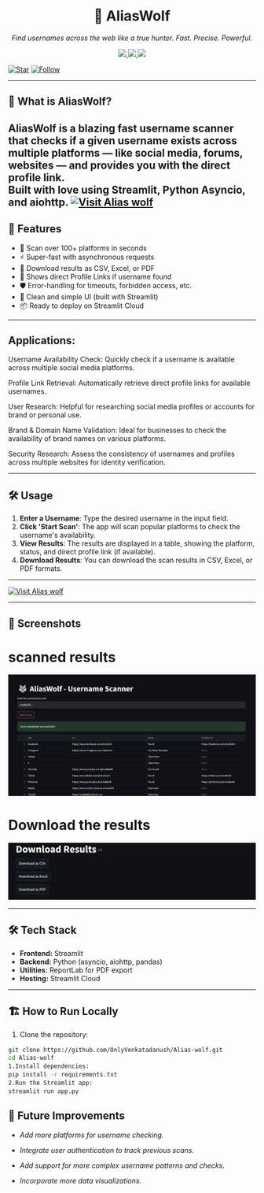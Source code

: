 <h1 align="center">🐺 AliasWolf</h1>
<p align="center">
    <i>Find usernames across the web like a true hunter. Fast. Precise. Powerful.</i>
</p>

<p align="center">
  <a href="https://aliaswolf.streamlit.app/">
    <img src="https://img.shields.io/badge/Streamlit-Deployed-success?style=for-the-badge&logo=streamlit&logoColor=white&color=FF4B4B">
  </a>
  <a href="https://github.com/OnlyVenkatadanush/Alias-wolf/stargazers">
    <img src="https://img.shields.io/github/stars/OnlyVenkatadanush/Alias-wolf?style=for-the-badge">
  </a>
  <a href="https://github.com/OnlyVenkatadanush/Alias-wolf/fork">
    <img src="https://img.shields.io/github/forks/OnlyVenkatadanush/Alias-wolf?style=for-the-badge">
  </a>
    
[![Star](https://img.shields.io/badge/Star-Repo-yellow?style=for-the-badge)](https://github.com/OnlyVenkatadanush/Alias-wolf/stargazers)
[![Follow](https://img.shields.io/badge/Follow-Me-0A66C2?style=for-the-badge)](https://github.com/OnlyVenkatadanush)
</p>


---

## 🚀 What is AliasWolf?

AliasWolf is a blazing fast **username scanner** that checks if a given username exists across multiple platforms — like social media, forums, websites — and provides you with the direct **profile link**.  
Built with love using **Streamlit**, **Python Asyncio**, and **aiohttp**.
[![Visit Alias wolf](https://img.shields.io/badge/Check_it_Out-0A66C2?style=for-the-badge)](https://aliaswolf.streamlit.app/)
---

## 🧩 Features

- 🔎 Scan over 100+ platforms in seconds
- ⚡ Super-fast with asynchronous requests
- 📄 Download results as CSV, Excel, or PDF
- 🎯 Shows direct Profile Links if username found
- 🛡️ Error-handling for timeouts, forbidden access, etc.
- 🧹 Clean and simple UI (built with Streamlit)
- 📦 Ready to deploy on Streamlit Cloud

---
## Applications:
Username Availability Check: Quickly check if a username is available across multiple social media platforms.

Profile Link Retrieval: Automatically retrieve direct profile links for available usernames.

User Research: Helpful for researching social media profiles or accounts for brand or personal use.

Brand & Domain Name Validation: Ideal for businesses to check the availability of brand names on various platforms.

Security Research: Assess the consistency of usernames and profiles across multiple websites for identity verification.

---
## 🛠️ Usage

1. **Enter a Username**: Type the desired username in the input field.
2. **Click 'Start Scan'**: The app will scan popular platforms to check the username's availability.
3. **View Results**: The results are displayed in a table, showing the platform, status, and direct profile link (if available).
4. **Download Results**: You can download the scan results in CSV, Excel, or PDF formats.
---
[![Visit Alias wolf](https://img.shields.io/badge/Check_it_Out-0A66C2?style=for-the-badge)](https://aliaswolf.streamlit.app/)


---

## 📸 Screenshots
# scanned results
![AliasWolf Screenshot](photos/screenshot1.png)
# Download the results
![AliasWolf Screenshot](photos/screenshot2.png)



---

## 🛠️ Tech Stack

- **Frontend:** Streamlit
- **Backend:** Python (asyncio, aiohttp, pandas)
- **Utilities:** ReportLab for PDF export
- **Hosting:** Streamlit Cloud

---

## 🏗️ How to Run Locally

1. Clone the repository:

```bash
git clone https://github.com/OnlyVenkatadanush/Alias-wolf.git
cd Alias-wolf
1.Install dependencies:
pip install -r requirements.txt
2.Run the Streamlit app:
streamlit run app.py
```
## 🎯 Future Improvements
- *Add more platforms for username checking.*

- *Integrate user authentication to track previous scans.*

- *Add support for more complex username patterns and checks.*

- *Incorporate more data visualizations.*
